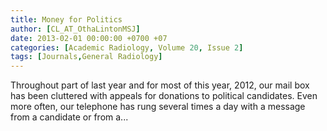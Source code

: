 ```yaml
---
title: Money for Politics
author: [CL_AT_OthaLintonMSJ]
date: 2013-02-01 00:00:00 +0700 +07
categories: [Academic Radiology, Volume 20, Issue 2]
tags: [Journals,General Radiology]
---
```

Throughout part of last year and for most of this year, 2012, our mail box has been cluttered with appeals for donations to political candidates. Even more often, our telephone has rung several times a day with a message from a candidate or from a...
